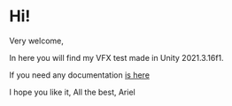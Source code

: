# Hi! 

Very welcome,

In here you will find my VFX test made in Unity 2021.3.16f1.


If you need any documentation  <a href="https://docs.google.com/presentation/d/1bGNJPbNJpl6CQzVvP0l3DVpMR41if2-jjLdTkf4R2TE/edit?usp=sharing"> is here </a>


I hope you like it, 
All the best, 
Ariel


